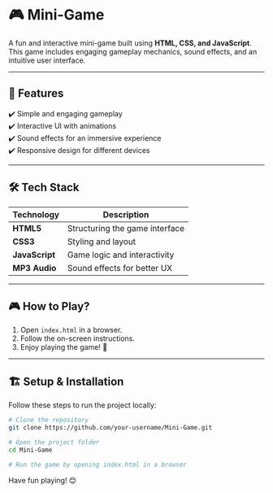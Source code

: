 # 🎮 Mini-Game

A fun and interactive mini-game built using **HTML, CSS, and JavaScript**. This game includes engaging gameplay mechanics, sound effects, and an intuitive user interface.

---

## 🚀 Features

✔️ Simple and engaging gameplay  
✔️ Interactive UI with animations  
✔️ Sound effects for an immersive experience  
✔️ Responsive design for different devices  

---

## 🛠 Tech Stack

| Technology | Description |
|------------|-------------|
| **HTML5**  | Structuring the game interface |
| **CSS3**   | Styling and layout |
| **JavaScript** | Game logic and interactivity |
| **MP3 Audio**  | Sound effects for better UX |


---

## 🎮 How to Play?

1. Open `index.html` in a browser.  
2. Follow the on-screen instructions.  
3. Enjoy playing the game! 🎉  

---

## 🏗 Setup & Installation

Follow these steps to run the project locally:  

```bash
# Clone the repository
git clone https://github.com/your-username/Mini-Game.git

# Open the project folder
cd Mini-Game

# Run the game by opening index.html in a browser
```

Have fun playing! 😊
